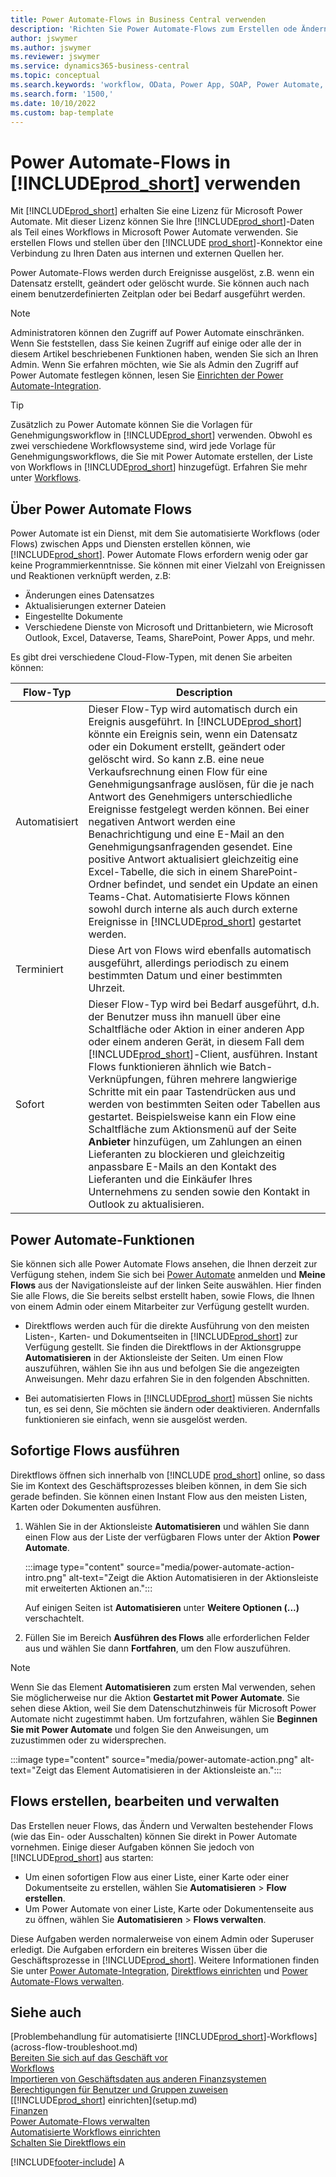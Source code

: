 ```yaml
---
title: Power Automate-Flows in Business Central verwenden
description: 'Richten Sie Power Automate-Flows zum Erstellen ode Ändern von Business Central-Daten ein, und verwenden Sie sie.'
author: jswymer
ms.author: jswymer
ms.reviewer: jswymer
ms.service: dynamics365-business-central
ms.topic: conceptual
ms.search.keywords: 'workflow, OData, Power App, SOAP, Power Automate,'
ms.search.form: '1500,'
ms.date: 10/10/2022
ms.custom: bap-template
---
```

# <a name="use-power-automate-flows-in-"></a>Power Automate-Flows in [!INCLUDE[prod_short](includes/prod_short.md)] verwenden

Mit [!INCLUDE[prod_short](includes/prod_short.md)] erhalten Sie eine Lizenz für Microsoft Power Automate. Mit dieser Lizenz können Sie Ihre [!INCLUDE[prod_short](includes/prod_short.md)]-Daten als Teil eines Workflows in Microsoft Power Automate verwenden. Sie erstellen Flows und stellen über den [!INCLUDE [prod_short](includes/prod_short.md)]-Konnektor eine Verbindung zu Ihren Daten aus internen und externen Quellen her.

Power Automate-Flows werden durch Ereignisse ausgelöst, z.B. wenn ein Datensatz erstellt, geändert oder gelöscht wurde. Sie können auch nach einem benutzerdefinierten Zeitplan oder bei Bedarf ausgeführt werden.

> [!NOTE]
> Administratoren können den Zugriff auf Power Automate einschränken. Wenn Sie feststellen, dass Sie keinen Zugriff auf einige oder alle der in diesem Artikel beschriebenen Funktionen haben, wenden Sie sich an Ihren Admin. Wenn Sie erfahren möchten, wie Sie als Admin den Zugriff auf Power Automate festlegen können, lesen Sie [Einrichten der Power Automate-Integration](/dynamics365/business-central/dev-itpro/powerplatform/power-automate-setup).

<!-- You must have a valid account with both [!INCLUDE[prod_short](includes/prod_short.md)] and Power Automate. --> 

> [!TIP]
> Zusätzlich zu Power Automate können Sie die Vorlagen für Genehmigungsworkflow in [!INCLUDE[prod_short](includes/prod_short.md)] verwenden. Obwohl es zwei verschiedene Workflowsysteme sind, wird jede Vorlage für Genehmigungsworkflows, die Sie mit Power Automate erstellen, der Liste von Workflows in [!INCLUDE[prod_short](includes/prod_short.md)] hinzugefügt. Erfahren Sie mehr unter [Workflows](across-workflow.md).

## <a name="about-power-automate-flows"></a>Über Power Automate Flows

Power Automate ist ein Dienst, mit dem Sie automatisierte Workflows (oder Flows) zwischen Apps und Diensten erstellen können, wie [!INCLUDE[prod_short](includes/prod_short.md)]. Power Automate Flows erfordern wenig oder gar keine Programmierkenntnisse. Sie können mit einer Vielzahl von Ereignissen und Reaktionen verknüpft werden, z.B:

- Änderungen eines Datensatzes
- Aktualisierungen externer Dateien
- Eingestellte Dokumente
- Verschiedene Dienste von Microsoft und Drittanbietern, wie Microsoft Outlook, Excel, Dataverse, Teams, SharePoint, Power Apps, und mehr.

Es gibt drei verschiedene Cloud-Flow-Typen, mit denen Sie arbeiten können:

|Flow-Typ|Description|
|---------|-----------|
|Automatisiert|Dieser Flow-Typ wird automatisch durch ein Ereignis ausgeführt. In [!INCLUDE[prod_short](includes/prod_short.md)] könnte ein Ereignis sein, wenn ein Datensatz oder ein Dokument erstellt, geändert oder gelöscht wird. So kann z.B. eine neue Verkaufsrechnung einen Flow für eine Genehmigungsanfrage auslösen, für die je nach Antwort des Genehmigers unterschiedliche Ereignisse festgelegt werden können. Bei einer negativen Antwort werden eine Benachrichtigung und eine E-Mail an den Genehmigungsanfragenden gesendet. Eine positive Antwort aktualisiert gleichzeitig eine Excel-Tabelle, die sich in einem SharePoint-Ordner befindet, und sendet ein Update an einen Teams-Chat. Automatisierte Flows können sowohl durch interne als auch durch externe Ereignisse in [!INCLUDE[prod_short](includes/prod_short.md)] gestartet werden.|
|Terminiert|Diese Art von Flows wird ebenfalls automatisch ausgeführt, allerdings periodisch zu einem bestimmten Datum und einer bestimmten Uhrzeit. |
|Sofort |Dieser Flow-Typ wird bei Bedarf ausgeführt, d.h. der Benutzer muss ihn manuell über eine Schaltfläche oder Aktion in einer anderen App oder einem anderen Gerät, in diesem Fall dem [!INCLUDE[prod_short](includes/prod_short.md)]-Client, ausführen. Instant Flows funktionieren ähnlich wie Batch-Verknüpfungen, führen mehrere langwierige Schritte mit ein paar Tastendrücken aus und werden von bestimmten Seiten oder Tabellen aus gestartet. Beispielsweise kann ein Flow eine Schaltfläche zum Aktionsmenü auf der Seite **Anbieter** hinzufügen, um Zahlungen an einen Lieferanten zu blockieren und gleichzeitig anpassbare E-Mails an den Kontakt des Lieferanten und die Einkäufer Ihres Unternehmens zu senden sowie den Kontakt in Outlook zu aktualisieren. |

## <a name="power-automate-features"></a>Power Automate-Funktionen

Sie können sich alle Power Automate Flows ansehen, die Ihnen derzeit zur Verfügung stehen, indem Sie sich bei [Power Automate](https://powerautomate.com) anmelden und **Meine Flows** aus der Navigationsleiste auf der linken Seite auswählen. Hier finden Sie alle Flows, die Sie bereits selbst erstellt haben, sowie Flows, die Ihnen von einem Admin oder einem Mitarbeiter zur Verfügung gestellt wurden.

- Direktflows werden auch für die direkte Ausführung von den meisten Listen-, Karten- und Dokumentseiten in [!INCLUDE[prod_short](includes/prod_short.md)] zur Verfügung gestellt. Sie finden die Direktflows in der Aktionsgruppe **Automatisieren** in der Aktionsleiste der Seiten. Um einen Flow auszuführen, wählen Sie ihn aus und befolgen Sie die angezeigten Anweisungen. Mehr dazu erfahren Sie in den folgenden Abschnitten.
 
- Bei automatisierten Flows in [!INCLUDE[prod_short](includes/prod_short.md)] müssen Sie nichts tun, es sei denn, Sie möchten sie ändern oder deaktivieren. Andernfalls funktionieren sie einfach, wenn sie ausgelöst werden. 
<!--

## <a name="automated-flows"></a>Automated flows

With Power Automate, you can create business flows directly in-house and rely on citizen developers. Automated workflows can be started by both internal and external events in [!INCLUDE[prod_short](includes/prod_short.md)], and also be set to run periodically. Learn more and get instructions on how to create flows in the [Set Up Automated Workflows](/dynamics365/business-central/dev-itpro/powerplatform/automate-workflows) article in the administration content.

-->

## <a name="run-instant-flows"></a>Sofortige Flows ausführen

Direktflows öffnen sich innerhalb von [!INCLUDE [prod_short](includes/prod_short.md)] online, so dass Sie im Kontext des Geschäftsprozesses bleiben können, in dem Sie sich gerade befinden. Sie können einen Instant Flow aus den meisten Listen, Karten oder Dokumenten ausführen.

1. Wählen Sie in der Aktionsleiste **Automatisieren** und wählen Sie dann einen Flow aus der Liste der verfügbaren Flows unter der Aktion **Power Automate**.

    :::image type="content" source="media/power-automate-action-intro.png" alt-text="Zeigt die Aktion Automatisieren in der Aktionsleiste mit erweiterten Aktionen an.":::

    Auf einigen Seiten ist **Automatisieren** unter **Weitere Optionen (...)** verschachtelt. 
2. Füllen Sie im Bereich **Ausführen des Flows** alle erforderlichen Felder aus und wählen Sie dann **Fortfahren**, um den Flow auszuführen.

> [!NOTE]
> Wenn Sie das Element **Automatisieren** zum ersten Mal verwenden, sehen Sie möglicherweise nur die Aktion **Gestartet mit Power Automate**. Sie sehen diese Aktion, weil Sie dem Datenschutzhinweis für Microsoft Power Automate nicht zugestimmt haben. Um fortzufahren, wählen Sie **Beginnen Sie mit Power Automate** und folgen Sie den Anweisungen, um zuzustimmen oder zu widersprechen.  
>
> :::image type="content" source="media/power-automate-action.png" alt-text="Zeigt das Element Automatisieren in der Aktionsleiste an.":::

<!--

[!INCLUDE [prod_short](includes/prod_short.md)] can run a Power Automate flow from most list, card, and document pages. Once the admin has connected [!INCLUDE [prod_short](includes/prod_short.md)] with Power Automate, you'll see any flows your organization has added when you choose the **Automate** action on the relevant pages. Instant flows are run without leaving [!INCLUDE [prod_short](includes/prod_short.md)]. Learn more in the [Set Up Automated Workflows](/dynamics365/business-central/dev-itpro/powerplatform/automate-workflows) article in the administration content.

These instant flows open on a page inside [!INCLUDE [prod_short](includes/prod_short.md)] online so you can remain within the context of the business process you were in the middle of. Choose the **Automate** action—on some pages nested under the **More Options** menu—choose the **Power Automate** menu item, then choose the relevant link to trigger the workflow. The connection to Power Automate is already set up for you.

Most flows require you to fill in a field or two before you choose the **Run flow** action.

> [!TIP]
> If you don't see an **Automate** action, then your [!INCLUDE [prod_short](includes/prod_short.md)] probably hasn't yet been set up to use Power Automate. Learn more from your admin.-->

## <a name="create-edit-and-manage-flows"></a>Flows erstellen, bearbeiten und verwalten

Das Erstellen neuer Flows, das Ändern und Verwalten bestehender Flows (wie das Ein- oder Ausschalten) können Sie direkt in Power Automate vornehmen. Einige dieser Aufgaben können Sie jedoch von [!INCLUDE[prod_short](includes/prod_short.md)] aus starten:

- Um einen sofortigen Flow aus einer Liste, einer Karte oder einer Dokumentseite zu erstellen, wählen Sie **Automatisieren** > **Flow erstellen**.
- Um Power Automate von einer Liste, Karte oder Dokumentenseite aus zu öffnen, wählen Sie **Automatisieren** > **Flows verwalten**.
<!--- To create new flows or manage existing flows from inside [!INCLUDE[prod_short](includes/prod_short.md)], got to the **Manage Power Automate Flows** page.-->

Diese Aufgaben werden normalerweise von einem Admin oder Superuser erledigt. Die Aufgaben erfordern ein breiteres Wissen über die Geschäftsprozesse in [!INCLUDE[prod_short](includes/prod_short.md)]. Weitere Informationen finden Sie unter [Power Automate-Integration](/dynamics365/business-central/dev-itpro/powerplatform/power-automate-overview), [Direktflows einrichten](/dynamics365/business-central/dev-itpro/powerplatform/instant-flows) und [Power Automate-Flows verwalten](/dynamics365/business-central/dev-itpro/powerplatform/manage-power-automate-flows).
<!-- 

## <a name="add-more-automated-flows-and-instant-flows"></a>Add more automated flows and instant flows

You can create flows through the [powerautomate.microsoft.com](https://powerautomate.microsoft.com) website. However, if your admin has switched on the capability to run Power Automate flows from inside [!INCLUDE [prod_short](includes/prod_short.md)] online, you can start the process of building a flow from the **Automate** action on the relevant pages, which can be found under the **More Options** menu depending on the page. Then choose the **Power Automate** menu item, and then choose the **Create a flow** action. Power Automate then opens in a new browser tab, and you're signed in automatically.

You can find sample templates to adapt to your company and all available trigger events, using both [!INCLUDE [prod_short](includes/prod_short.md)] and external tools, by choosing the **Connectors** menu on the Power Automate website. Learn more about available templates and triggers in the [Set Up Automated Workflows](/dynamics365/business-central/dev-itpro/powerplatform/automate-workflows) article in the administration content.

## <a name="create-and-manage-power-automate-flows"></a>Create and manage Power Automate flows

You can create new flows or manage existing Power Automate flows in [!INCLUDE [prod_short](includes/prod_short.md)] on the **Manage Power Automate Flows** page. Learn more in the [Manage Power Automate Flows](/dynamics365/business-central/dev-itpro/powerplatform/manage-power-automate-flows) article in the administration content.

<!--
You can also manage available Power Automate workflows on the **Workflows** page in [!INCLUDE[prod_short](includes/prod_short.md)]. The page lists both the built-in approval and Power Automate workflows, with options for the latter to enable/disable, delete, and view the workflow on the Power Automate website.-->

## <a name="see-also"></a>Siehe auch

[Problembehandlung für automatisierte [!INCLUDE[prod_short](includes/prod_short.md)]-Workflows](across-flow-troubleshoot.md)  
[Bereiten Sie sich auf das Geschäft vor](ui-get-ready-business.md)  
[Workflows](across-workflow.md)  
[Importieren von Geschäftsdaten aus anderen Finanzsystemen](across-import-data-configuration-packages.md)  
[Berechtigungen für Benutzer und Gruppen zuweisen](ui-define-granular-permissions.md)  
[[!INCLUDE[prod_short](includes/prod_short.md)] einrichten](setup.md)  
[Finanzen](finance.md)  
[Power Automate-Flows verwalten](/dynamics365/business-central/dev-itpro/powerplatform/manage-power-automate-flows)  
[Automatisierte Workflows einrichten](/dynamics365/business-central/dev-itpro/powerplatform/automate-workflows)  
[Schalten Sie Direktflows ein](/dynamics365/business-central/dev-itpro/powerplatform/instant-flows)  

[!INCLUDE[footer-include](includes/footer-banner.md)]
A
